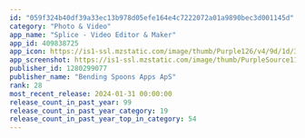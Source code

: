 ```yaml
---
id: "059f324b40df39a33ec13b978d05efe164e4c7222072a01a9890bec3d001145d"
category: "Photo & Video"
app_name: "Splice - Video Editor & Maker"
app_id: 409838725
app_icon: https://is1-ssl.mzstatic.com/image/thumb/Purple126/v4/9d/1d/34/9d1d3474-85a8-f430-f901-cc5ac35197c9/AppIcon-0-0-1x_U007epad-0-85-220.png/1024x1024bb.png
app_screenshot: https://is1-ssl.mzstatic.com/image/thumb/PurpleSource112/v4/50/03/54/50035482-4034-a44f-f834-0683b0bf7e63/626263cf-c354-4099-bedc-88bf6b25ca0e_default__screenshots__iOS-6.5-in__01.jpg/1242x2688bb.png
publisher_id: 1280299077
publisher_name: "Bending Spoons Apps ApS"
rank: 28
most_recent_release: 2024-01-31 00:00:00
release_count_in_past_year: 99
release_count_in_past_year_category: 19
release_count_in_past_year_top_in_category: 54
---
```

